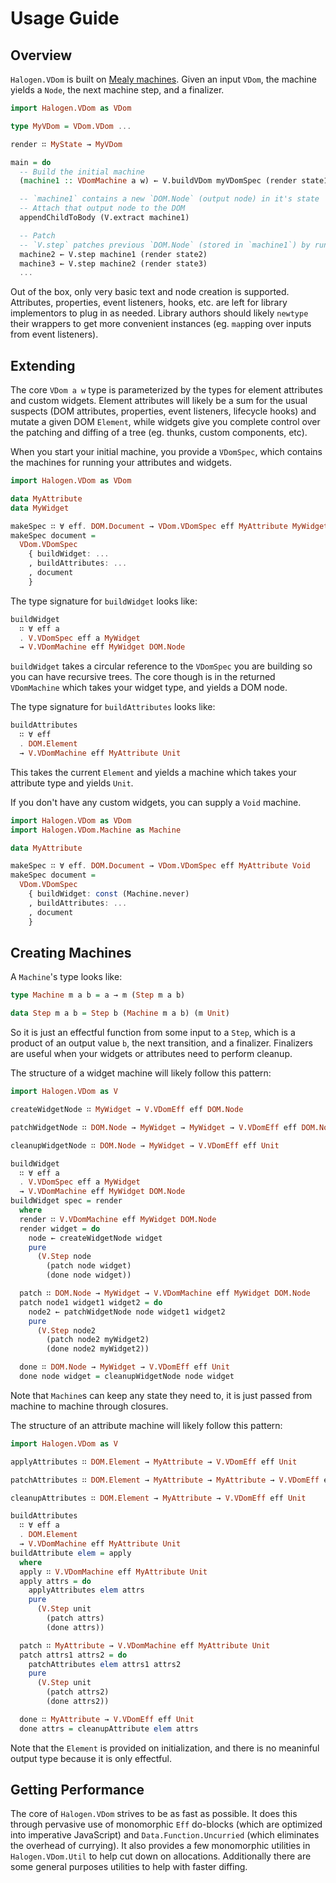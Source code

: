 # Usage Guide

## Overview

`Halogen.VDom` is built on [Mealy machines](https://en.wikipedia.org/wiki/Mealy_machine).
Given an input `VDom`, the machine yields a `Node`, the next machine step, and a finalizer.

```purescript
import Halogen.VDom as VDom

type MyVDom = VDom.VDom ...

render ∷ MyState → MyVDom

main = do
  -- Build the initial machine
  (machine1 :: VDomMachine a w) ← V.buildVDom myVDomSpec (render state1)

  -- `machine1` contains a new `DOM.Node` (output node) in it's state
  -- Attach that output node to the DOM
  appendChildToBody (V.extract machine1)

  -- Patch
  -- `V.step` patches previous `DOM.Node` (stored in `machine1`) by running effects
  machine2 ← V.step machine1 (render state2)
  machine3 ← V.step machine2 (render state3)
  ...
```

Out of the box, only very basic text and node creation is supported. Attributes,
properties, event listeners, hooks, etc. are left for library implementors to
plug in as needed. Library authors should likely `newtype` their wrappers to
get more convenient instances (eg. `map`ping over inputs from event listeners).

## Extending

The core `VDom a w` type is parameterized by the types for element attributes
and custom widgets. Element attributes will likely be a sum for the usual suspects
(DOM attributes, properties, event listeners, lifecycle hooks) and mutate a
given DOM `Element`, while widgets give you complete control over the patching
and diffing of a tree (eg. thunks, custom components, etc).

When you start your initial machine, you provide a `VDomSpec`, which contains
the machines for running your attributes and widgets.

```purescript
import Halogen.VDom as VDom

data MyAttribute
data MyWidget

makeSpec ∷ ∀ eff. DOM.Document → VDom.VDomSpec eff MyAttribute MyWidget
makeSpec document =
  VDom.VDomSpec
    { buildWidget: ...
    , buildAttributes: ...
    , document
    }
```

The type signature for `buildWidget` looks like:

```purescript
buildWidget
  ∷ ∀ eff a
  . V.VDomSpec eff a MyWidget
  → V.VDomMachine eff MyWidget DOM.Node
```

`buildWidget` takes a circular reference to the `VDomSpec` you are building so you
can have recursive trees. The core though is in the returned `VDomMachine` which
takes your widget type, and yields a DOM node.

The type signature for `buildAttributes` looks like:

```purescript
buildAttributes
  ∷ ∀ eff
  . DOM.Element
  → V.VDomMachine eff MyAttribute Unit
```

This takes the current `Element` and yields a machine which takes your attribute
type and yields `Unit`.

If you don't have any custom widgets, you can supply a `Void` machine.

```purescript
import Halogen.VDom as VDom
import Halogen.VDom.Machine as Machine

data MyAttribute

makeSpec ∷ ∀ eff. DOM.Document → VDom.VDomSpec eff MyAttribute Void
makeSpec document =
  VDom.VDomSpec
    { buildWidget: const (Machine.never)
    , buildAttributes: ...
    , document
    }
```

## Creating Machines

A `Machine`'s type looks like:

```purescript
type Machine m a b = a → m (Step m a b)

data Step m a b = Step b (Machine m a b) (m Unit)
```

So it is just an effectful function from some input to a `Step`, which is a
product of an output value `b`, the next transition, and a finalizer. Finalizers
are useful when your widgets or attributes need to perform cleanup.

The structure of a widget machine will likely follow this pattern:

```purescript
import Halogen.VDom as V

createWidgetNode ∷ MyWidget → V.VDomEff eff DOM.Node

patchWidgetNode ∷ DOM.Node → MyWidget → MyWidget → V.VDomEff eff DOM.Node

cleanupWidgetNode ∷ DOM.Node → MyWidget → V.VDomEff eff Unit

buildWidget
  ∷ ∀ eff a
  . V.VDomSpec eff a MyWidget
  → V.VDomMachine eff MyWidget DOM.Node
buildWidget spec = render
  where
  render ∷ V.VDomMachine eff MyWidget DOM.Node
  render widget = do
    node ← createWidgetNode widget
    pure
      (V.Step node
        (patch node widget)
        (done node widget))

  patch ∷ DOM.Node → MyWidget → V.VDomMachine eff MyWidget DOM.Node
  patch node1 widget1 widget2 = do
    node2 ← patchWidgetNode node widget1 widget2
    pure
      (V.Step node2
        (patch node2 myWidget2)
        (done node2 myWidget2))

  done ∷ DOM.Node → MyWidget → V.VDomEff eff Unit
  done node widget = cleanupWidgetNode node widget
```

Note that `Machine`s can keep any state they need to, it is just passed from
machine to machine through closures.

The structure of an attribute machine will likely follow this pattern:

```purescript
import Halogen.VDom as V

applyAttributes ∷ DOM.Element → MyAttribute → V.VDomEff eff Unit

patchAttributes ∷ DOM.Element → MyAttribute → MyAttribute → V.VDomEff eff Unit

cleanupAttributes ∷ DOM.Element → MyAttribute → V.VDomEff eff Unit

buildAttributes
  ∷ ∀ eff a
  . DOM.Element
  → V.VDomMachine eff MyAttribute Unit
buildAttribute elem = apply
  where
  apply ∷ V.VDomMachine eff MyAttribute Unit
  apply attrs = do
    applyAttributes elem attrs
    pure
      (V.Step unit
        (patch attrs)
        (done attrs))

  patch ∷ MyAttribute → V.VDomMachine eff MyAttribute Unit
  patch attrs1 attrs2 = do
    patchAttributes elem attrs1 attrs2
    pure
      (V.Step unit
        (patch attrs2)
        (done attrs2))

  done ∷ MyAttribute → V.VDomEff eff Unit
  done attrs = cleanupAttribute elem attrs
```

Note that the `Element` is provided on initialization, and there is no meaninful
output type because it is only effectful.

## Getting Performance

The core of `Halogen.VDom` strives to be as fast as possible. It does this
through pervasive use of monomorphic `Eff` do-blocks (which are optimized into
imperative JavaScript) and `Data.Function.Uncurried` (which eliminates the
overhead of currying). It also provides a few monomorphic utilities in
`Halogen.VDom.Util` to help cut down on allocations. Additionally there are
some general purposes utilities to help with faster diffing.

